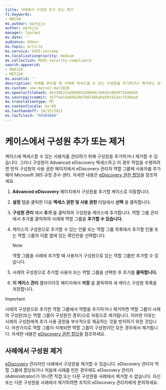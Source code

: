 ```yaml
---
title: 사례에서 구성원 추가 또는 제거
f1.keywords:
- NOCSH
ms.author: markjjo
author: markjjo
manager: laurawi
ms.date: ''
audience: Admin
ms.topic: article
ms.service: O365-seccomp
ms.localizationpriority: medium
ms.collection: M365-security-compliance
search.appverid:
- MOE150
- MET150
ms.assetid: ''
description: 사례를 관리할 때 사례에 액세스할 수 있는 구성원을 추가하거나 제거하는 방법을 Advanced eDiscovery 합니다.
ms.custom: seo-marvel-mar2020
ms.openlocfilehash: 8e239622add6965a280e9c2b01bc00d9f2b9b0d5
ms.sourcegitcommit: 317fab13e84b2867087a6ba0a593313ecf43bbed
ms.translationtype: MT
ms.contentlocale: ko-KR
ms.lasthandoff: 10/15/2021
ms.locfileid: "60364666"
---
```

# <a name="add-or-remove-members-from-a-case"></a>케이스에서 구성원 추가 또는 제거

케이스에 액세스할 수 있는 사용자를 관리하기 위해 구성원을 추가하거나 제거할 수 있습니다. 그러나 구성원이 Advanced eDiscovery 액세스하고 이 경우 작업을 수행하려면 먼저 구성원의 사용 권한 페이지에서 eDiscovery 관리자  역할 그룹에 사용자를 추가해야 Microsoft 365 규정 준수 센터. 자세한 내용은 [eDiscovery 권한 할당](./assign-ediscovery-permissions.md)을 참조하세요.

1. **Advanced eDiscovery** 페이지에서 구성원을 추가할 케이스로 이동합니다.

2. **설정** 탭을 클릭한 다음 **액세스 권한 및 사용 권한** 타일에서 **선택** 을 클릭합니다.

3. **구성원 관리** 에서 **추가** 를 클릭하여 구성원을 케이스에 추가합니다. 역할 그룹 관리에서 추가를 클릭하여 사례에  역할 그룹을 **추가할 수 있습니다.**

4. 케이스의 구성원으로 추가할 수 있는 인물 또는 역할 그룹 목록에서 추가할 인물 또는 역할 그룹의 이름 옆에 있는 확인란을 선택합니다.

   > [!NOTE]
   > 역할 그룹을 사례에 추가할 때 사용자가 구성원으로 있는 역할 그룹만 추가할 수 있습니다.

5. 사례의 구성원으로 추가할 사용자 또는 역할 그룹을 선택한 후 추가를 **클릭합니다.**

6. **이 케이스 관리** 플라이아웃 페이지에서 **저장** 을 클릭하여 새 케이스 구성원 목록을 저장합니다.

> [!IMPORTANT]
> 사례의 구성원으로 추가한 역할 그룹에서 역할을 추가하거나 제거하면 역할 그룹이 사례의 구성원(또는 역할 그룹이 구성원인 경우)으로 자동으로 제거됩니다. 이러한 이유는 사례의 구성원에게 추가 사용 권한을 부수적으로 제공하는 것을 방지하기 위한 것입니다. 마찬가지로 역할 그룹이 삭제되면 역할 그룹이 구성원이던 모든 경우에서 제거됩니다. 자세한 내용은 [eDiscovery 권한 할당](assign-ediscovery-permissions.md#adding-role-groups-as-members-of-ediscovery-cases)을 참조하세요.

## <a name="removing-members-from-a-case"></a>사례에서 구성원 제거

[eDiscovery](assign-ediscovery-permissions.md) 관리자만 사례에서 구성원을 제거할 수 있습니다. eDiscovery 관리자 역할 그룹에 할당되거나 처음에 사례를 만든 경우에도 eDiscovery 관리자(Administrator)가 아니면 직접 또는 다른 구성원을 사례에서 제거할 수 없습니다. 자신 또는 다른 구성원을 사례에서 제거하려면 조직의 eDiscovery 관리자에게 문의하세요.
